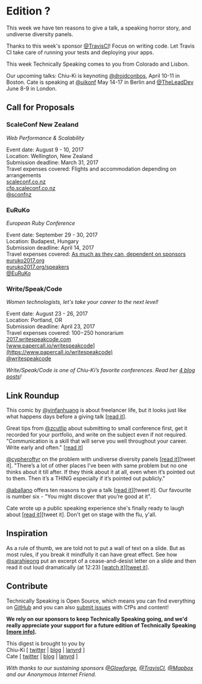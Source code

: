 # Edition ?

This week we have ten reasons to give a talk, a speaking horror story, and undiverse diversity panels.

Thanks to this week's sponsor [@TravisCI](http://twitter.com/travisci)! Focus on writing code. Let Travis CI take care of running your tests and deploying your apps.

This week Technically Speaking comes to you from Colorado and Lisbon.

Our upcoming talks: Chiu-Ki is keynoting [@droidconbos](http://twitter.com/droidconbos), April 10-11 in Boston. Cate is speaking at [@uikonf](http://twitter.com/uikonf) May 14-17 in Berlin and [@TheLeadDev](http://twitter.com/theleaddev) June 8-9 in London.


## Call for Proposals

### ScaleConf New Zealand
*Web Performance & Scalability*

Event date: August 9 - 10, 2017  
Location: Wellington, New Zealand  
Submission deadline: March 31, 2017  
Travel expenses covered: Flights and accommodation depending on arrangements  
[scaleconf.co.nz](http://scaleconf.co.nz/)  
[cfp.scaleconf.co.nz](https://cfp.scaleconf.co.nz/)  
[@sconfnz](https://twitter.com/sconfnz)


### EuRuKo
*European Ruby Conference*

Event date: September 29 - 30, 2017  
Location: Budapest, Hungary  
Submission deadline: April 14, 2017  
Travel expenses covered: [As much as they can, dependent on sponsors](http://pastebin.com/DfQ1K1nP)  
[euruko2017.org](https://euruko2017.org/)  
[euruko2017.org/speakers](https://euruko2017.org/speakers/)  
[@EuRuKo](https://twitter.com/EuRuKo)


### Write/Speak/Code
*Women technologists, let's take your career to the next level!*  

Event date: August 23 - 26, 2017  
Location: Portland, OR  
Submission deadline: April 23, 2017  
Travel expenses covered: $100-$250 honorarium  
[2017.writespeakcode.com](http://2017.writespeakcode.com/)  
[www.papercall.io/writespeakcode](https://www.papercall.io/writespeakcode)  
[@writespeakcode](https://twitter.com/writespeakcode)

*Write/Speak/Code is one of Chiu-Ki’s favorite conferences. Read her [4 blog posts](http://blog.sqisland.com/2015/03/write-speak-code.html)!*  


## Link Roundup

This comic by [@yinfanhuang](https://twitter.com/yinfanhuang/status/844757960060481536) is about freelancer life, but it looks just like what happens days before a giving talk [[read it](https://twitter.com/yinfanhuang/status/844757960060481536)].

Great tips from [@zcutlip](https://twitter.com/zcutlip) about submitting to small conference first, get it recorded for your portfolio, and write on the subject even if not required. "Communication is a skill that will serve you well throughout your career. Write early and often." [[read it](https://twitter.com/zcutlip/status/844904876920352769)]

[@cypheroftyr](http://twitter.com/cypheroftyr) on the problem with undiverse diversity panels [[read it](https://medium.com/@cypheroftyr/the-diversity-conversation-has-to-change-47c054842347#.2jhms0n0h)][tweet it]. "There’s a lot of other places I’ve been with same problem but no one thinks about it till after. If they think about it at all, even when it’s pointed out to them. Then it’s a THING especially if it’s pointed out publicly."

[@aballano](https://twitter.com/aballano) offers ten reasons to give a talk [[read it](https://medium.com/@aballano/10-reasons-to-give-at-least-one-public-talk-in-your-life-52ea550ad7d0)][tweet it]. Our favourite is number six - "You might discover that you’re good at it".

Cate wrote up a public speaking experience she's finally ready to laugh about [[read it](https://cate.blog/2017/03/28/my-worst-public-speaking-experience)][tweet it]. Don't get on stage with the flu, y'all.

## Inspiration

As a rule of thumb, we are told not to put a wall of text on a slide. But as most rules, if you break it mindfully it can have great effect. See how [@sarahjeong](https://twitter.com/sarahjeong) put an excerpt of a cease-and-desist letter on a slide and then read it out loud dramatically (at 12:23) [[watch it](https://www.youtube.com/watch?v=bltoTMJZetc)][[tweet it](https://twitter.com/home?status=Talk%20on%20adblockers%20by%20%40sarahjeong%20at%20%40xoxo%20https%3A//www.youtube.com/watch?v=bltoTMJZetc%20by%20%40techspeakdigest)]. 

## Contribute

Technically Speaking is Open Source, which means you can find everything on [GitHub](https://github.com/catehstn/technically-speaking/) and you can also [submit issues](https://github.com/catehstn/technically-speaking/issues/new) with CfPs and content!

**We rely on our sponsors to keep Technically Speaking going, and we'd really appreciate your support for a future edition of Technically Speaking [[more info](http://www.techspeak.email/sponsorship/)].**  


This digest is brought to you by  
Chiu-Ki [ [twitter](https://twitter.com/chiuki) | [blog](http://blog.sqisland.com/) | [lanyrd](http://lanyrd.com/profile/chiuki/) ]  
Cate [ [twitter](https://twitter.com/catehstn) | [blog](http://www.cate.blog/) | [lanyrd](http://lanyrd.com/profile/catehstn/) ]

*With thanks to our sustaining sponsors [@Glowforge](http://twitter.com/glowforge), [@TravisCI](http://twitter.com/travisci), [@Mapbox](http://twitter.com/mapbox) and our Anonymous Internet Friend.*
